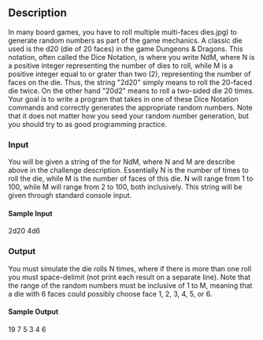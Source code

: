 ## Description
In many board games, you have to roll multiple multi-faces dies.jpg) to generate random numbers as part of the game mechanics. A classic die used is the d20 (die of 20 faces) in the game Dungeons & Dragons. This notation, often called the Dice Notation, is where you write NdM, where N is a positive integer representing the number of dies to roll, while M is a positive integer equal to or grater than two (2), representing the number of faces on the die. Thus, the string "2d20" simply means to roll the 20-faced die twice. On the other hand "20d2" means to roll a two-sided die 20 times.
Your goal is to write a program that takes in one of these Dice Notation commands and correctly generates the appropriate random numbers. Note that it does not matter how you seed your random number generation, but you should try to as good programming practice.

### Input
You will be given a string of the for NdM, where N and M are describe above in the challenge description. Essentially N is the number of times to roll the die, while M is the number of faces of this die. N will range from 1 to 100, while M will range from 2 to 100, both inclusively. This string will be given through standard console input.

#### Sample Input
2d20
4d6

### Output
You must simulate the die rolls N times, where if there is more than one roll you must space-delimit (not print each result on a separate line). Note that the range of the random numbers must be inclusive of 1 to M, meaning that a die with 6 faces could possibly choose face 1, 2, 3, 4, 5, or 6.

#### Sample Output
19 7
5 3 4 6